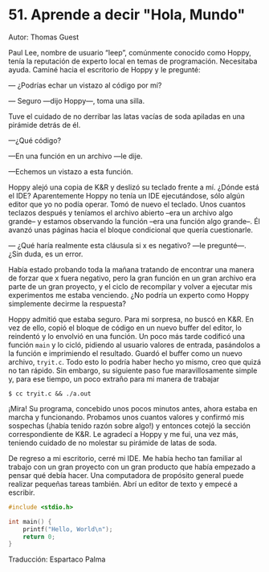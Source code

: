 # 51. Aprende a decir "Hola, Mundo"

Autor: Thomas Guest

Paul Lee, nombre de usuario “leep”, comúnmente conocido como Hoppy, tenía la reputación de experto local en temas de programación. Necesitaba ayuda. Caminé hacia el escritorio de Hoppy y le pregunté:

— ¿Podrías echar un vistazo al código por mí?

— Seguro —dijo Hoppy—, toma una silla.

Tuve el cuidado de no derribar las latas vacías de soda apiladas en una pirámide detrás de él.

—¿Qué código?

—En una función en un archivo —le dije.

—Echemos un vistazo a esta función.

Hoppy alejó una copia de K&R y deslizó su teclado frente a mí. ¿Dónde está el IDE? Aparentemente Hoppy no tenía un IDE ejecutándose, sólo algún editor que yo no podía operar. Tomó de nuevo el teclado. Unos cuantos teclazos después y teníamos el archivo abierto –era un archivo algo grande– y estamos observando la función –era una función algo grande–. Él avanzó unas páginas hacia el bloque condicional que quería cuestionarle.

— ¿Qué haría realmente esta cláusula si x es negativo? —le pregunté—. ¿Sin duda, es un error.

Había estado probando toda la mañana tratando de encontrar una manera de forzar que x fuera negativo, pero la gran función en un gran archivo era parte de un gran proyecto, y el ciclo de recompilar y volver a ejecutar mis experimentos me estaba venciendo. ¿No podría un experto como Hoppy simplemente decirme la respuesta?

Hoppy admitió que estaba seguro. Para mi sorpresa, no buscó en K&R. En vez de ello, copió el bloque de código en un nuevo buffer del editor, lo reindentó y lo envolvió en una función. Un poco más tarde codificó una función `main` y lo cicló, pidiendo al usuario valores de entrada, pasándolos a la función e imprimiendo el resultado. Guardó el buffer como un nuevo archivo, `tryit.c`. Todo esto lo podría haber hecho yo mismo, creo que quizá no tan rápido. Sin embargo, su siguiente paso fue maravillosamente simple y, para ese tiempo, un poco extraño para mi manera de trabajar

```shell
$ cc tryit.c && ./a.out
```

¡Mira! Su programa, concebido unos pocos minutos antes, ahora estaba en marcha y funcionando. Probamos unos cuantos valores y confirmó mis sospechas (¡había tenido razón sobre algo!) y entonces cotejó la sección correspondiente de K&R. Le agradecí a Hoppy y me fui, una vez más, teniendo cuidado de no molestar su pirámide de latas de soda.

De regreso a mi escritorio, cerré mi IDE. Me había hecho tan familiar al trabajo con un gran proyecto con un gran producto que había empezado a pensar qué debía hacer. Una computadora de propósito general puede realizar pequeñas tareas también. Abrí un editor de texto y empecé a escribir.

```c
#include <stdio.h>

int main() {
    printf("Hello, World\n");
    return 0;
}
```

Traducción: Espartaco Palma
